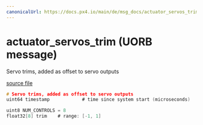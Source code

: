 ```yaml
---
canonicalUrl: https://docs.px4.io/main/de/msg_docs/actuator_servos_trim
---
```


# actuator_servos_trim (UORB message)

Servo trims, added as offset to servo outputs

[source file](https://github.com/PX4/PX4-Autopilot/blob/release/1.13/msg/actuator_servos_trim.msg)

```c
# Servo trims, added as offset to servo outputs
uint64 timestamp            # time since system start (microseconds)

uint8 NUM_CONTROLS = 8
float32[8] trim    # range: [-1, 1]

```
